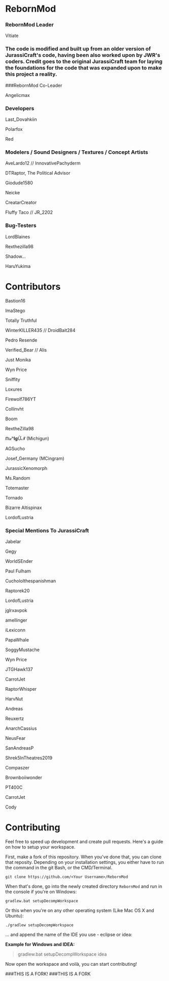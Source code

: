 # RebornMod

### RebornMod Leader

Vitiate 

### The code is modified and built up from an older version of JurassiCraft's code, having been also worked upon by JWR's coders. Credit goes to the original JurassiCraft team for laying the foundations for the code that was expanded upon to make this project a reality.

###RebornMod Co-Leader

Angelicmax

### Developers

Last_Dovahkiin

Polarfox

Red

### Modelers / Sound Designers / Textures /  Concept Artists

AveLardo12 // InnovativePachyderm

DTRaptor, The Political Advisor

Giodude1580

Neicke

CreatarCreator

Fluffy Taco // JR_2202



### Bug-Testers

LordBlaines

Rexthezilla98

Shadow...

HaruYukima

# Contributors

Bastion16

ImaStego

Totally Truthful

WinterKILLER435 // DroidBait284

Pedro Resende

Verified_Bear // Alis

Just Monika

Wyn Price 

Sniffity

Loxures

Firewolf786YT

Collinvht

Boom

RextheZilla98

ᗰι𝓬ʰ𝐈𝐠Ữ𝓝 (Michigun)

AGSucho

Josef_Germany (MCingram) 

JurassicXenomorph

Ms.Random

Totemaster

Tornado

Bizarre Altispinax

LordofLustria

### Special Mentions To JurassiCraft

Jabelar

Gegy

WorldSEnder

Paul Fulham

Cuchololthespanishman

Raptorek20

LordofLustria

jglrxavpok 

amellinger

iLexiconn

PapaWhale

SoggyMustache 

Wyn Price

JTGHawk137

CarrotJet   

RaptorWhisper 

HarvNut    

Andreas  

Reuxertz   

AnarchCassius   
    
NeusFear   

SanAndreasP    

Shrek5InTheatres2019    

Compaszer    

Brownboiiwonder

PT400C     

CarrotJet   

Cody

# Contributing
Feel free to speed up development and create pull requests. Here's a guide on how to setup your workspace.

First, make a fork of this repository. When you've done that, you can clone that reposity. Depending on your installation settings, you either have to run the command in the git Bash, or the CMD/Terminal.
```
git clone https://github.com/<Your Username>/RebornMod
```

When that's done, go into the newly created directory `RebornMod` and run in the console if you're on Windows:

```
gradlew.bat setupDecompWorkspace
```
Or this when you're on any other operating system (Like Mac OS X and Ubuntu):
```
./gradlew setupDecompWorkspace
```
... and append the name of the IDE you use - eclipse or idea:

__Example for Windows and IDEA:__
>gradlew.bat setupDecompWorkspace idea

Now open the workspace and voilà, you can start contributing!

###THIS IS A FORK!
###THIS IS A FORK
